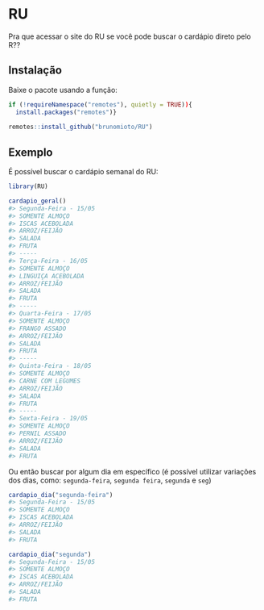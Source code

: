 
<!-- README.md is generated from README.Rmd. Please edit that file -->

# RU

<!-- badges: start -->
<!-- badges: end -->

Pra que acessar o site do RU se você pode buscar o cardápio direto pelo
R??

## Instalação

Baixe o pacote usando a função:

``` r
if (!requireNamespace("remotes"), quietly = TRUE)){
  install.packages("remotes")}
    
remotes::install_github("brunomioto/RU")
```

## Exemplo

É possível buscar o cardápio semanal do RU:

``` r
library(RU)

cardapio_geral()
#> Segunda-Feira - 15/05
#> SOMENTE ALMOÇO
#> ISCAS ACEBOLADA
#> ARROZ/FEIJÃO
#> SALADA
#> FRUTA
#> -----
#> Terça-Feira - 16/05
#> SOMENTE ALMOÇO
#> LINGUIÇA ACEBOLADA
#> ARROZ/FEIJÃO
#> SALADA
#> FRUTA
#> -----
#> Quarta-Feira - 17/05
#> SOMENTE ALMOÇO
#> FRANGO ASSADO
#> ARROZ/FEIJÃO
#> SALADA
#> FRUTA
#> -----
#> Quinta-Feira - 18/05
#> SOMENTE ALMOÇO
#> CARNE COM LEGUMES
#> ARROZ/FEIJÃO
#> SALADA
#> FRUTA
#> -----
#> Sexta-Feira - 19/05
#> SOMENTE ALMOÇO
#> PERNIL ASSADO
#> ARROZ/FEIJÃO
#> SALADA
#> FRUTA
```

Ou então buscar por algum dia em específico (é possível utilizar
variações dos dias, como: `segunda-feira`, `segunda feira`, `segunda` e
`seg`)

``` r
cardapio_dia("segunda-feira")
#> Segunda-Feira - 15/05
#> SOMENTE ALMOÇO
#> ISCAS ACEBOLADA
#> ARROZ/FEIJÃO
#> SALADA
#> FRUTA

cardapio_dia("segunda")
#> Segunda-Feira - 15/05
#> SOMENTE ALMOÇO
#> ISCAS ACEBOLADA
#> ARROZ/FEIJÃO
#> SALADA
#> FRUTA
```
